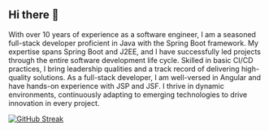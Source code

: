 ## Hi there 👋
With over 10 years of experience as a software engineer, I am a seasoned full-stack developer proficient in Java with the Spring Boot framework. My expertise spans Spring Boot and J2EE, and I have successfully led projects through the entire software development life cycle. Skilled in basic CI/CD practices, I bring leadership qualities and a track record of delivering high-quality solutions. As a full-stack developer, I am well-versed in Angular and have hands-on experience with JSP and JSF. I thrive in dynamic environments, continuously adapting to emerging technologies to drive innovation in every project.

[![GitHub Streak](https://streak-stats.demolab.com?user=tungqddev&theme=tokyonight)](https://git.io/streak-stats)

